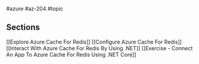 #azure #az-204 #topic

## Sections
[[Explore Azure Cache For Redis]]
[[Configure Azure Cache For Redis]]
[[Interact With Azure Cache For Redis By Using .NET]]
[[Exercise - Connect An App To Azure Cache For Redis Using .NET Core]]